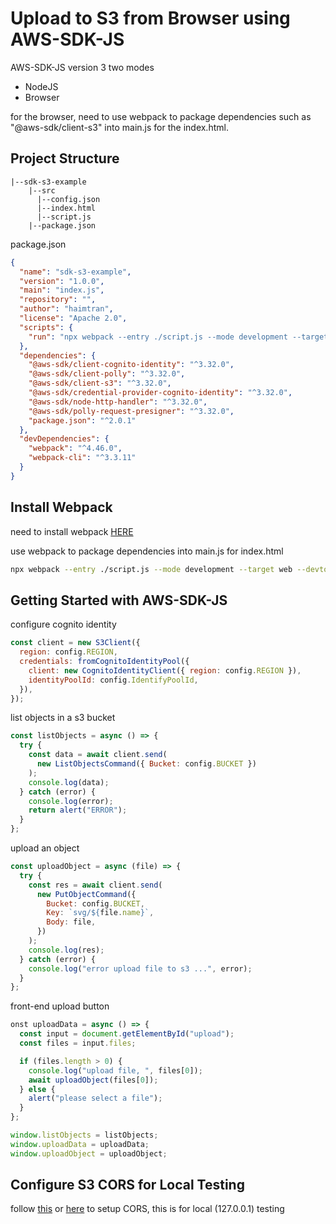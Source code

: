 # Upload to S3 from Browser using AWS-SDK-JS

AWS-SDK-JS version 3 two modes

- NodeJS
- Browser

for the browser, need to use webpack to package dependencies such as "@aws-sdk/client-s3" into main.js for the index.html.

## Project Structure

```
|--sdk-s3-example
    |--src
      |--config.json
      |--index.html
      |--script.js
    |--package.json
```

package.json

```json
{
  "name": "sdk-s3-example",
  "version": "1.0.0",
  "main": "index.js",
  "repository": "",
  "author": "haimtran",
  "license": "Apache 2.0",
  "scripts": {
    "run": "npx webpack --entry ./script.js --mode development --target web --devtool false -o main.js"
  },
  "dependencies": {
    "@aws-sdk/client-cognito-identity": "^3.32.0",
    "@aws-sdk/client-polly": "^3.32.0",
    "@aws-sdk/client-s3": "^3.32.0",
    "@aws-sdk/credential-provider-cognito-identity": "^3.32.0",
    "@aws-sdk/node-http-handler": "^3.32.0",
    "@aws-sdk/polly-request-presigner": "^3.32.0",
    "package.json": "^2.0.1"
  },
  "devDependencies": {
    "webpack": "^4.46.0",
    "webpack-cli": "^3.3.11"
  }
}
```

## Install Webpack

need to install webpack [HERE](https://docs.aws.amazon.com/sdk-for-javascript/v3/developer-guide/webpack.html)

use webpack to package dependencies into main.js for index.html

```bash
npx webpack --entry ./script.js --mode development --target web --devtool false -o main.js
```

## Getting Started with AWS-SDK-JS

configure cognito identity

```js
const client = new S3Client({
  region: config.REGION,
  credentials: fromCognitoIdentityPool({
    client: new CognitoIdentityClient({ region: config.REGION }),
    identityPoolId: config.IdentifyPoolId,
  }),
});
```

list objects in a s3 bucket

```js
const listObjects = async () => {
  try {
    const data = await client.send(
      new ListObjectsCommand({ Bucket: config.BUCKET })
    );
    console.log(data);
  } catch (error) {
    console.log(error);
    return alert("ERROR");
  }
};
```

upload an object

```js
const uploadObject = async (file) => {
  try {
    const res = await client.send(
      new PutObjectCommand({
        Bucket: config.BUCKET,
        Key: `svg/${file.name}`,
        Body: file,
      })
    );
    console.log(res);
  } catch (error) {
    console.log("error upload file to s3 ...", error);
  }
};
```

front-end upload button

```js
onst uploadData = async () => {
  const input = document.getElementById("upload");
  const files = input.files;

  if (files.length > 0) {
    console.log("upload file, ", files[0]);
    await uploadObject(files[0]);
  } else {
    alert("please select a file");
  }
};

window.listObjects = listObjects;
window.uploadData = uploadData;
window.uploadObject = uploadObject;
```

## Configure S3 CORS for Local Testing

follow [this](https://docs.aws.amazon.com/AmazonS3/latest/userguide/ManageCorsUsing.html) or [here](https://docs.aws.amazon.com/sdk-for-javascript/v3/developer-guide/s3-example-photo-album.html) to setup CORS, this is for local (127.0.0.1) testing
